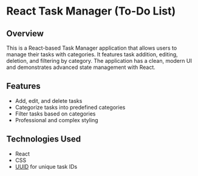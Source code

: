 # React Task Manager (To-Do List)

## Overview

This is a React-based Task Manager application that allows users to manage their tasks with categories. It features task addition, editing, deletion, and filtering by category. The application has a clean, modern UI and demonstrates advanced state management with React.

## Features

- Add, edit, and delete tasks
- Categorize tasks into predefined categories
- Filter tasks based on categories
- Professional and complex styling

## Technologies Used

- React
- CSS
- [UUID](https://www.npmjs.com/package/uuid) for unique task IDs

